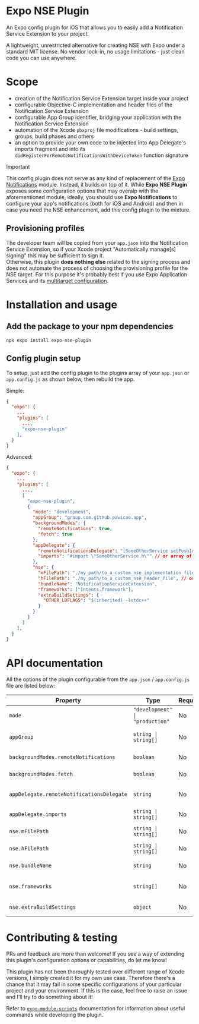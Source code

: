 # Expo NSE Plugin

An Expo config plugin for iOS that allows you to easily add a Notification Service Extension to your project.

A lightweight, unrestricted alternative for creating NSE with Expo under a standard MIT license. No vendor lock-in, no usage limitations - just clean code you can use anywhere.

# Scope

- creation of the Notification Service Extension target inside your project
- configurable Objective-C implementation and header files of the Notification Service Extension
- configurable App Group identifier, bridging your application with the Notification Service Extension
- automation of the Xcode `pbxproj` file modifications - build settings, groups, build phases and others
- an option to provide your own code to be injected into App Delegate's imports fragment and into its `didRegisterForRemoteNotificationsWithDeviceToken` function signature

> [!IMPORTANT]
> This config plugin does not serve as any kind of replacement of the [Expo Notifications](https://docs.expo.dev/versions/latest/sdk/notifications/) module. Instead, it builds on top of it. While **Expo NSE Plugin** exposes some configuration options that may overalp with the aforementioned module, ideally, you should use **Expo Notifications** to configure your app's notifications (both for iOS and Android) and then in case you need the NSE enhancement, add this config plugin to the mixture.

## Provisioning profiles

The developer team will be copied from your `app.json` into the Notification Service Extension, so if your Xcode project "Automatically manage[s] signing" this may be sufficient to sign it.  
Otherwise, this plugin **does nothing else** related to the signing process and does not automate the process of choosing the provisioning profile for the NSE target. For this purpose it's probably best if you use Expo Application Services and its [multitarget configuration](https://docs.expo.dev/app-signing/local-credentials/#multi-target-project).

# Installation and usage

## Add the package to your npm dependencies

```
npx expo install expo-nse-plugin
```

## Config plugin setup

To setup, just add the config plugin to the plugins array of your `app.json` or `app.config.js` as shown below, then rebuild the app.

Simple:

```json
{
  "expo": {
    ...
    "plugins": [
      ...,
      "expo-nse-plugin"
    ],
  }
}
```

Advanced:

```json
{
  "expo": {
    ...
    "plugins": [
      ...,
      [
        "expo-nse-plugin",
        {
          "mode": "development",
          "appGroup": "group.com.github.pawicao.app",
          "backgroundModes": {
            "remoteNotifications": true,
            "fetch": true
          },
          "appDelegate": {
            "remoteNotificationsDelegate": "[SomeOtherService setPushIdentifier:deviceToken];",
            "imports": "#import \"SomeOtherService.h\"" // or array of import lines
          },
          "nse": {
            "mFilePath": "./my_path/to_a_custom_nse_implementation_file", // or array of filepaths
            "hFilePath": "./my_path/to_a_custom_nse_header_file", // or array of filepaths
            "bundleName": "NotificationServiceExtension",
            "frameworks": ["Intents.framework"],
            "extraBuildSettings": {
              "OTHER_LDFLAGS": "$(inherited) -lstdc++"
            }
          }
        }
      ]
    ],
  }
}
```

# API documentation

All the options of the plugin configurable from the `app.json` / `app.config.js` file are listed below:

| **Property**                              | **Type**                        | **Required** | **Default**                      | **Description**                                                                                                             |
|-------------------------------------------|---------------------------------|--------------|----------------------------------|-----------------------------------------------------------------------------------------------------------------------------|
| `mode`                                    | `"development" \| "production"` | No           | `"development"`                  | Determines the APNs environment. Use `development` for testing and `production` for App Store builds                        |
| `appGroup`                                | `string \| string[]`            | No           | None                             | The App Group identifier or identifiers used to share data between the main app and the NSE. Format: `group.your.bundle.id` |
| `backgroundModes.remoteNotifications`     | `boolean`                       | No           | `true`                           | Enables remote notifications background mode in your app's capabilities (if set to false, keeps as-is)                      |
| `backgroundModes.fetch`                   | `boolean`                       | No           | `false`                          | Enables background fetch capability in your app's capabilities (if set to false, keeps as-is)                               |
| `appDelegate.remoteNotificationsDelegate` | `string`                        | No           | None                             | Custom code to be injected into the `didRegisterForRemoteNotificationsWithDeviceToken` method of your AppDelegate           |
| `appDelegate.imports`                     | `string \| string[]`            | No           | None                             | Additional import statements to be added to your AppDelegate                                                                |
| `nse.mFilePath`                           | `string \| string[]`            | No           | Default Xcode's NSE content      | Path to a custom implementation file (.m) for the Notification Service Extension                                            |
| `nse.hFilePath`                           | `string \| string[]`            | No           | Default Xcode's NSE content      | Path to a custom header file (.h) for the Notification Service Extension                                                    |
| `nse.bundleName`                          | `string`                        | No           | `"NotificationServiceExtension"` | The name of your Notification Service Extension target                                                                      |
| `nse.frameworks`                          | `string[]`                      | No           | None                             | Additional iOS Frameworks to link with the Notification Service Extension (UserNotifications.framework always included)     |
| `nse.extraBuildSettings`                  | `object`                        | No           | None                             | Additional keys/values to add to the Notification Service Extension's build settings                                        |

# Contributing & testing

PRs and feedback are more than welcome! If you see a way of extending this plugin's configuration options or capabilities, do let me know!

This plugin has not been thoroughly tested over different range of Xcode versions, I simply created it for my own use case. Therefore there's a chance that it may fail in some specific configurations of your particular project and your environment. If this is the case, feel free to raise an issue and I'll try to do something about it!

Refer to [`expo-module-scripts`](https://www.npmjs.com/package/expo-module-scripts) documentation for information about useful commands while developing the plugin.
